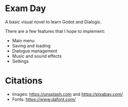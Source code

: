 # Exam Day
A basic visual novel to learn Godot and Dialogic. 

There are a few features that I hope to implement:
- Main menu
- Saving and loading
- Dialogue management
- Music and sound effects
- Settings

# Citations
- Images:					https://unsplash.com and https://pixabay.com/
- Fonts:					https://www.dafont.com/
 
